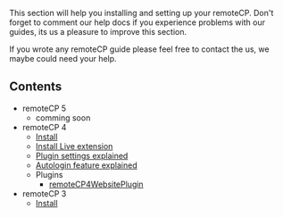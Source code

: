 This section will help you installing and setting up your remoteCP. Don't forget to comment our help docs if you experience problems with our guides, its us a pleasure to improve this section.

If you wrote any remoteCP guide please feel free to contact the us, we maybe could need your help.

## Contents ##
  * remoteCP 5
    * comming soon
  * remoteCP 4
    * [Install](remoteCP4Install.md)
    * [Install Live extension](remoteCP4InstallLive.md)
    * [Plugin settings explained](remoteCP4PluginSettings.md)
    * [Autologin feature explained](remoteCP4Autologin.md)
    * Plugins
      * [remoteCP4WebsitePlugin](remoteCP4WebsitePlugin.md)
  * remoteCP 3
    * [Install](remoteCP3Install.md)